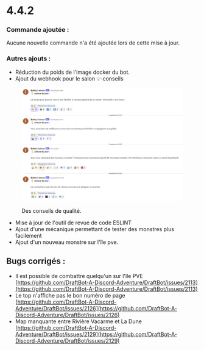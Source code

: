 # 4.4.2

### Commande ajoutée :

Aucune nouvelle commande n'a été ajoutée lors de cette mise à jour.

### Autres ajouts :

* Réduction du poids de l'image docker du bot.&#x20;
* Ajout du webhook pour le salon ⁠💡-conseils&#x20;

<figure><img src="../.gitbook/assets/image.png" alt=""><figcaption><p>Des conseils de qualité.</p></figcaption></figure>

* Mise à jour de l'outil de revue de code ESLINT&#x20;
* Ajout d'une mécanique permettant de tester des monstres plus facilement&#x20;
* Ajout d'un nouveau monstre sur l'île pve.

## Bugs corrigés :&#x20;

* Il est possible de combattre quelqu'un sur l'île PVE [https://github.com/DraftBot-A-Discord-Adventure/DraftBot/issues/2113](https://github.com/DraftBot-A-Discord-Adventure/DraftBot/issues/2113)
* Le top n'affiche pas le bon numéro de page [https://github.com/DraftBot-A-Discord-Adventure/DraftBot/issues/2126](https://github.com/DraftBot-A-Discord-Adventure/DraftBot/issues/2126)
* Map manquante entre Rivière Vacarme et La Dune [https://github.com/DraftBot-A-Discord-Adventure/DraftBot/issues/2129](https://github.com/DraftBot-A-Discord-Adventure/DraftBot/issues/2129)

